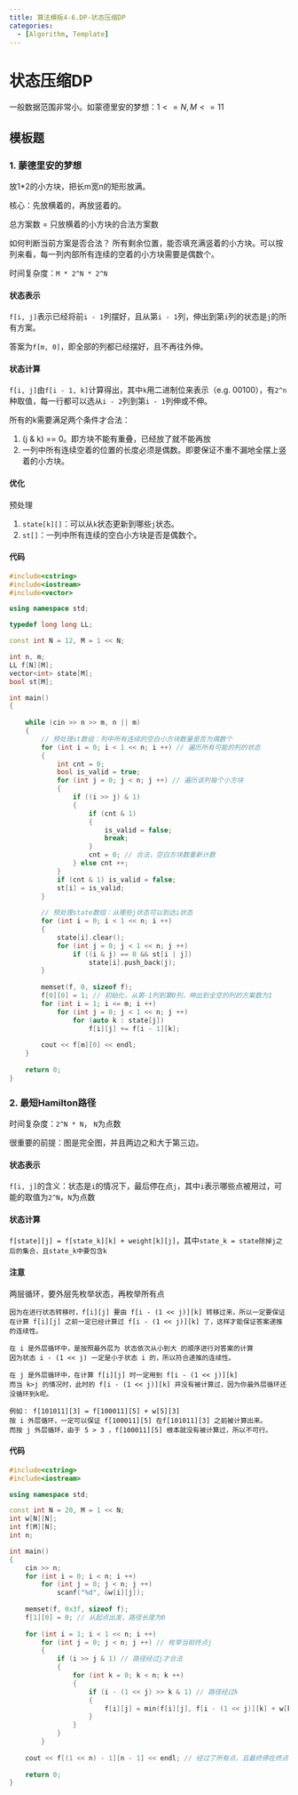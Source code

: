 ```yaml
---
title: 算法模板4-6.DP-状态压缩DP
categories:
  - [Algorithm, Template]
---
```


# 状态压缩DP

一般数据范围非常小。如蒙德里安的梦想：$1<=N, M<=11$

## 模板题

### 1. 蒙德里安的梦想

放1*2的小方块，把长m宽n的矩形放满。

核心：先放横着的，再放竖着的。

总方案数 = 只放横着的小方块的合法方案数

如何判断当前方案是否合法？ 所有剩余位置，能否填充满竖着的小方块。可以按列来看，每一列内部所有连续的空着的小方块需要是偶数个。

时间复杂度：`M * 2^N * 2^N`

#### 状态表示

`f[i, j]`表示已经将前`i - 1`列摆好，且从第`i - 1`列，伸出到第`i`列的状态是`j`的所有方案。

答案为`f[m, 0]`，即全部的列都已经摆好，且不再往外伸。

#### 状态计算

`f[i, j]`由`f[i - 1, k]`计算得出，其中`k`用二进制位来表示（e.g. 00100），有`2^n`种取值，每一行都可以选从`i - 2`列到第`i - 1`列伸或不伸。

所有的k需要满足两个条件才合法：

1. (j & k) == 0。即方块不能有重叠，已经放了就不能再放
2. 一列中所有连续空着的位置的长度必须是偶数。即要保证不重不漏地全摆上竖着的小方块。

#### 优化

预处理

1. `state[k][]`：可以从`k`状态更新到哪些`j`状态。
2. `st[]`：一列中所有连续的空白小方块是否是偶数个。

#### 代码

```cpp
#include<cstring>
#include<iostream>
#include<vector>

using namespace std;

typedef long long LL;

const int N = 12, M = 1 << N;

int n, m;
LL f[N][M];
vector<int> state[M];
bool st[M];

int main()
{
    
    while (cin >> n >> m, n || m)
    {
        // 预处理st数组：列中所有连续的空白小方块数量是否为偶数个
        for (int i = 0; i < 1 << n; i ++) // 遍历所有可能的列的状态
        {
            int cnt = 0;
            bool is_valid = true;
            for (int j = 0; j < n; j ++) // 遍历该列每个小方块
            {
                if ((i >> j) & 1)
                {
                    if (cnt & 1)
                    {
                        is_valid = false;
                        break;
                    }
                    cnt = 0; // 合法，空白方块数重新计数
                } else cnt ++;
            }
            if (cnt & 1) is_valid = false;
            st[i] = is_valid;
        }
        
        // 预处理state数组：从哪些j状态可以到达i状态
        for (int i = 0; i < 1 << n; i ++)
        {
            state[i].clear();
            for (int j = 0; j < 1 << n; j ++)
                if ((i & j) == 0 && st[i | j])
                    state[i].push_back(j);
        }
        
        memset(f, 0, sizeof f);
        f[0][0] = 1; // 初始化，从第-1列到第0列，伸出到全空的列的方案数为1
        for (int i = 1; i <= m; i ++)
            for (int j = 0; j < 1 << n; j ++)
                for (auto k : state[j])
                    f[i][j] += f[i - 1][k];
        
        cout << f[m][0] << endl;
    }
  
  	return 0;
}
```

### 2. 最短Hamilton路径

时间复杂度：`2^N * N`， `N`为点数

很重要的前提：图是完全图，并且两边之和大于第三边。

#### 状态表示

`f[i, j]`的含义：状态是`i`的情况下，最后停在点`j`，其中`i`表示哪些点被用过，可能的取值为`2^N`，`N`为点数

#### 状态计算

`f[state][j] = f[state_k][k] + weight[k][j]`，其中`state_k = state除掉j之后的集合，且state_k中要包含k`

#### 注意

两层循环，要外层先枚举状态，再枚举所有点

```
因为在进行状态转移时，f[i][j] 要由 f[i - (1 << j)][k] 转移过来，所以一定要保证在计算 f[i][j] 之前一定已经计算过 f[i - (1 << j)][k] 了，这样才能保证答案递推的连续性。

在 i 是外层循环中，是按照最外层为 状态依次从小到大 的顺序进行对答案的计算
因为状态 i - (1 << j) 一定是小于状态 i 的，所以符合递推的连续性。

在 j 是外层循环中，在计算 f[i][j] 时一定用到 f[i - (1 << j)][k]
而当 k>j 的情况时，此时的 f[i - (1 << j)][k] 并没有被计算过，因为你最外层循环还没循环到k呢。

例如： f[101011][3] = f[100011][5] + w[5][3]
按 i 外层循环，一定可以保证 f[100011][5] 在f[101011][3] 之前被计算出来。
而按 j 外层循环，由于 5 > 3 ，f[100011][5] 根本就没有被计算过，所以不可行。
```

#### 代码

```cpp
#include<cstring>
#include<iostream>

using namespace std;

const int N = 20, M = 1 << N;
int w[N][N];
int f[M][N];
int n;

int main()
{
    cin >> n;
    for (int i = 0; i < n; i ++)
        for (int j = 0; j < n; j ++)
            scanf("%d", &w[i][j]);
    
    memset(f, 0x3f, sizeof f);
    f[1][0] = 0; // 从起点出发，路径长度为0
    
    for (int i = 1; i < 1 << n; i ++)
        for (int j = 0; j < n; j ++) // 枚举当前终点j
        {
            if (i >> j & 1) // 路径经过j才合法
            {
                for (int k = 0; k < n; k ++)
                {
                    if (i - (1 << j) >> k & 1) // 路径经过k
                    {
                        f[i][j] = min(f[i][j], f[i - (1 << j)][k] + w[k][j]);
                    }
                }
            }
        }
    
    cout << f[(1 << n) - 1][n - 1] << endl; // 经过了所有点，且最终停在终点
  
  	return 0;
}
```

